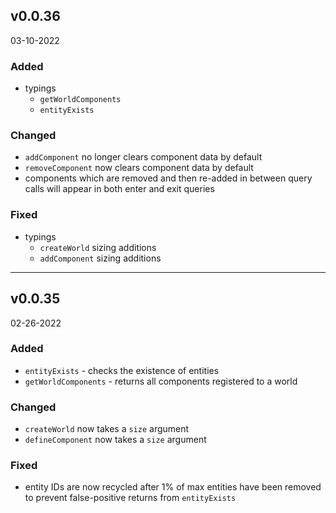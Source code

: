 ## v0.0.36
03-10-2022

### Added

  - typings
    - `getWorldComponents`
    - `entityExists`

### Changed

  - `addComponent` no longer clears component data by default
  - `removeComponent` now clears component data by default
  - components which are removed and then re-added in between query calls will appear in both enter and exit queries

### Fixed

  - typings
    - `createWorld` sizing additions
    - `addComponent` sizing additions

----

## v0.0.35
02-26-2022

### Added

  - `entityExists` - checks the existence of entities
  - `getWorldComponents` - returns all components registered to a world

### Changed
  - `createWorld` now takes a `size` argument
  - `defineComponent` now takes a `size` argument

### Fixed

  - entity IDs are now recycled after 1% of max entities have been removed to prevent false-positive returns from `entityExists`

